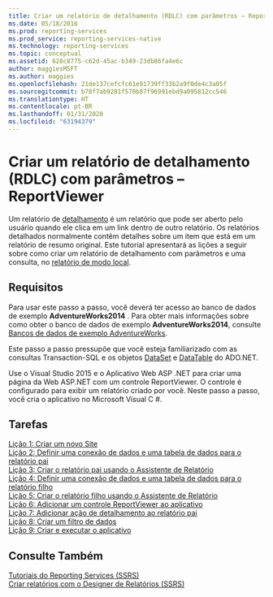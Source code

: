 ```yaml
---
title: Criar um relatório de detalhamento (RDLC) com parâmetros – ReportViewer | Microsoft Docs
ms.date: 05/18/2016
ms.prod: reporting-services
ms.prod_service: reporting-services-native
ms.technology: reporting-services
ms.topic: conceptual
ms.assetid: 628c8775-c62d-45ac-b349-23db86fa4e6c
author: maggiesMSFT
ms.author: maggies
ms.openlocfilehash: 21de137cefcfc61e91739ff33b2a9f0de4c3a05f
ms.sourcegitcommit: b78f7ab9281f570b87f96991ebd9a095812cc546
ms.translationtype: HT
ms.contentlocale: pt-BR
ms.lasthandoff: 01/31/2020
ms.locfileid: "63194379"
---
```

# <a name="create-drillthrough-rdlc-report-with-parameters---reportviewer"></a>Criar um relatório de detalhamento (RDLC) com parâmetros – ReportViewer
Um relatório de [detalhamento](https://technet.microsoft.com/library/ff519554.aspx) é um relatório que pode ser aberto pelo usuário quando ele clica em um link dentro de outro relatório. Os relatórios detalhados normalmente contêm detalhes sobre um item que está em um relatório de resumo original. Este tutorial apresentará as lições a seguir sobre como criar um relatório de detalhamento com parâmetros e uma consulta, no [relatório de modo local](report-server-sharepoint/local-mode-vs-connected-mode-reports-in-the-report-viewer.md).  
  
## <a name="requirements"></a>Requisitos  
Para usar este passo a passo, você deverá ter acesso ao banco de dados de exemplo **AdventureWorks2014** . Para obter mais informações sobre como obter o banco de dados de exemplo **AdventureWorks2014**, consulte [Bancos de dados de exemplo AdventureWorks](https://github.com/Microsoft/sql-server-samples/releases).  
  
Este passo a passo pressupõe que você esteja familiarizado com as consultas Transaction-SQL e os objetos [DataSet](https://msdn.microsoft.com/library/system.data.dataset.aspx) e [DataTable](https://msdn.microsoft.com/library/system.data.datatable.aspx) do ADO.NET.  
  
Use o Visual Studio 2015 e o Aplicativo Web ASP .NET para criar uma página da Web ASP.NET com um controle ReportViewer. O controle é configurado para exibir um relatório criado por você. Neste passo a passo, você cria o aplicativo no Microsoft Visual C #.  
  
## <a name="tasks"></a>Tarefas  
[Lição 1: Criar um novo Site](../reporting-services/lesson-1-create-a-new-web-site.md)  
[Lição 2: Definir uma conexão de dados e uma tabela de dados para o relatório pai](../reporting-services/lesson-2-define-a-data-connection-and-data-table-for-parent-report.md)  
[Lição 3: Criar o relatório pai usando o Assistente de Relatório](../reporting-services/lesson-3-design-the-parent-report-using-the-report-wizard.md)  
[Lição 4: Definir uma conexão de dados e uma tabela de dados para o relatório filho](../reporting-services/lesson-4-define-a-data-connection-and-data-table-for-child-report.md)  
[Lição 5: Criar o relatório filho usando o Assistente de Relatório](../reporting-services/lesson-5-design-the-child-report-using-the-report-wizard.md)  
[Lição 6: Adicionar um controle ReportViewer ao aplicativo](../reporting-services/lesson-6-add-a-reportviewer-control-to-the-application.md)  
[Lição 7: Adicionar ação de detalhamento ao relatório pai](../reporting-services/lesson-7-add-drillthrough-action-on-parent-report.md)  
[Lição 8: Criar um filtro de dados](../reporting-services/lesson-8-create-a-data-filter.md)  
[Lição 9: Criar e executar o aplicativo](../reporting-services/lesson-9-build-and-run-the-application.md)  
  
## <a name="see-also"></a>Consulte Também  
[Tutoriais do Reporting Services &#40;SSRS&#41;](../reporting-services/reporting-services-tutorials-ssrs.md)  
[Criar relatórios com o Designer de Relatórios &#40;SSRS&#41;](../reporting-services/tools/design-reporting-services-paginated-reports-with-report-designer-ssrs.md)  
  

